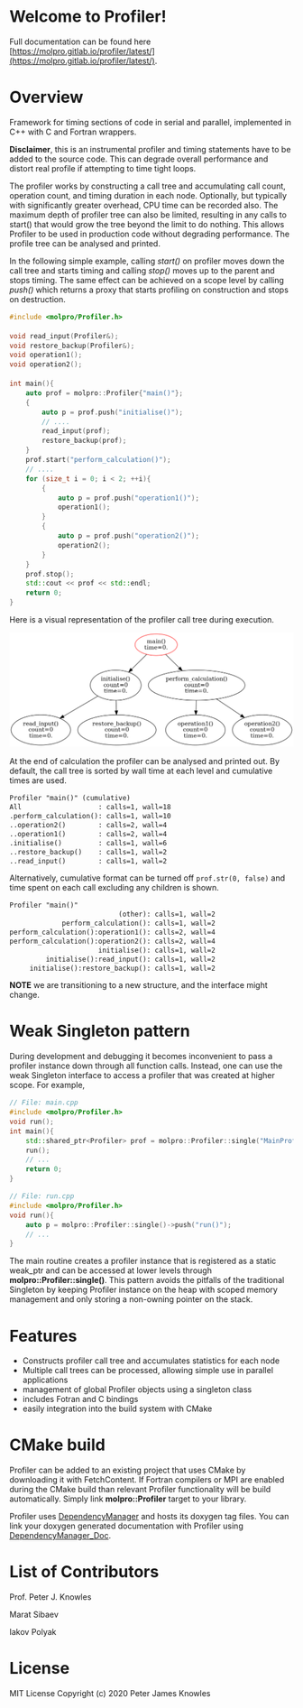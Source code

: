 Welcome to Profiler!
====================

Full documentation can be found here 
[https://molpro.gitlab.io/profiler/latest/](https://molpro.gitlab.io/profiler/latest/).

# Overview

Framework for timing sections of code in serial and parallel, implemented in C++ with C and Fortran wrappers.

**Disclaimer**, this is an instrumental profiler and timing statements have to be added to the source code.
This can degrade overall performance and distort real profile if attempting to time tight loops.

The profiler works by constructing a call tree and accumulating call count, operation count, and timing
duration in each node. Optionally, but typically with significantly greater overhead, CPU time can be recorded also.
The maximum depth of profiler tree can also be limited, resulting in any calls to start() that would grow the tree beyond
the limit to do nothing. This allows Profiler to be used in production code without degrading performance.
The profile tree can be analysed and printed.

In the following simple example, calling *start()* on profiler moves down the call tree and starts timing and calling
*stop()* moves up to the parent and stops timing. 
The same effect can be achieved on a scope level by calling *push()* which returns a proxy that starts profiling
on construction and stops on destruction.
```cpp
#include <molpro/Profiler.h>

void read_input(Profiler&);
void restore_backup(Profiler&);
void operation1();
void operation2();

int main(){
    auto prof = molpro::Profiler{"main()"};
    {
        auto p = prof.push("initialise()");
        // ....
        read_input(prof);
        restore_backup(prof);
    }
    prof.start("perform_calculation()");
    // ....
    for (size_t i = 0; i < 2; ++i){
        {
            auto p = prof.push("operation1()");
            operation1();
        }
        {
            auto p = prof.push("operation2()");
            operation2();
        }
    }
    prof.stop();
    std::cout << prof << std::endl;
    return 0;
}
```

Here is a visual representation of the profiler call tree during execution.

<img src="doc/profiler.gif" width="800" />

At the end of calculation the profiler can be analysed and printed out.
By default, the call tree is sorted by wall time at each level and cumulative times are used.
```
Profiler "main()" (cumulative)
All                   : calls=1, wall=18
.perform_calculation(): calls=1, wall=10
..operation2()        : calls=2, wall=4
..operation1()        : calls=2, wall=4
.initialise()         : calls=1, wall=6
..restore_backup()    : calls=1, wall=2
..read_input()        : calls=1, wall=2
```

Alternatively, cumulative format can be turned off ``prof.str(0, false)`` and time spent on each
call excluding any children is shown.
```
Profiler "main()"
                           (other): calls=1, wall=2
             perform_calculation(): calls=1, wall=2
perform_calculation():operation1(): calls=2, wall=4
perform_calculation():operation2(): calls=2, wall=4
                      initialise(): calls=1, wall=2
         initialise():read_input(): calls=1, wall=2
     initialise():restore_backup(): calls=1, wall=2
```

**NOTE** we are transitioning to a new structure, and the interface might change.

# Weak Singleton pattern
During development and debugging it becomes inconvenient to pass a profiler instance down through all function calls.
Instead, one can use the weak Singleton interface to access a profiler that was created at higher scope. 
For example,
  
```cpp
// File: main.cpp
#include <molpro/Profiler.h>
void run();
int main(){
    std::shared_ptr<Profiler> prof = molpro::Profiler::single("MainProfiler");
    run();
    // ...
    return 0;
}
```
```cpp
// File: run.cpp
#include <molpro/Profiler.h>
void run(){
    auto p = molpro::Profiler::single()->push("run()");
    // ...
}
```

The main routine creates a profiler instance that is registered as a static weak_ptr and can be accessed
at lower levels through **molpro::Profiler::single()**.
This pattern avoids the pitfalls of the traditional Singleton by keeping Profiler instance on the heap
with scoped memory management and only storing a non-owning pointer on the stack.


# Features
  * Constructs profiler call tree and accumulates statistics for each node
  * Multiple call trees can be processed, allowing simple use in parallel applications
  * management of global Profiler objects using a singleton class
  * includes Fotran and C bindings
  * easily integration into the build system with CMake
  
# CMake build
  Profiler can be added to an existing project that uses CMake by downloading it with FetchContent.
  If Fortran compilers or MPI are enabled during the CMake build than relevant Profiler functionality will be
  build automatically.
  Simply link **molpro::Profiler** target to your library.
  
  Profiler uses [DependencyManager](https://gitlab.com/dependencymanager/dependency-manager)
  and hosts its doxygen tag files. 
  You can link your doxygen generated documentation with Profiler using 
  [DependencyManager_Doc](https://dependencymanager.gitlab.io/dependency-manager/dependency_manager_docs.html).

# List of Contributors

Prof. Peter J. Knowles

Marat Sibaev

Iakov Polyak

# License

MIT License
Copyright (c) 2020 Peter James Knowles
